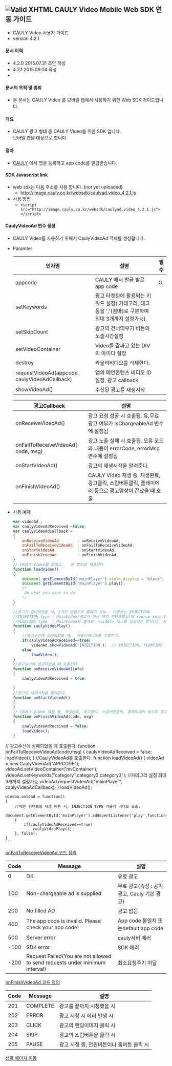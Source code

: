 ![Valid XHTML](http://cauly044.fsnsys.com:10010/images/logo_cauly_main.png) CAULY Video Mobile Web SDK 연동 가이드  
----

* CAULY Video 사용자 가이드
* version 4.2.1


#### 문서 이력
* 4.2.0 2015.07.31 초안 작성
* 4.2.1 2015.09.04 작성
* 
#### 문서의 목적 및 범위
* 본 문서는  CAULY Video 를 모바일 웹에서 사용하기 위한 Web SDK 가이드입니다. 

#### 개요
* CAULY 광고 형태 중  CAULY Video를 위한 SDK 입니다.<br/>모바일 웹을 대상으로 합니다.

#### 절차
* <a href="http://cauly.net" target="_blank">CAULY</a> 에서 앱을 등록하고 app code를 발급받습니다.


#### SDK Javascript link
+  web sdk는 다음 주소를 사용 합니다. (not yet uploaded)
	-   http://image.cauly.co.kr/websdk/caulyad.video_4.2.1.js
+  사용 방법
	- ```<script src="http://image.cauly.co.kr/websdk/caulyad.video_4.2.1.js"></script>```


#### CaulyVideoAd 변수 생성
*  CAULY Video를 사용하기 위해서 CaulyVideoAd 객체를 생성합니다.
* Paramter

	인자명|설명|필수
	--- | --- | ---
	appcode|<a href="http://cauly.net" target="_blank">CAULY</a> 에서 발급 받은 app code|O
  setKeywords	|광고 타켓팅에 활용되는 키워드 설정( 카테고리, 태그 등을 ','(컴마)로 구분하여 최대 3개까지 설정가능)|
  setSkipCount	|광고의 건너띄우기 버튼의 노출시간설정|
  setVideoContainer|Video를 감싸고 있는 DIV의 아이디 설정|
  destroy| 카울리비디오를 삭제한다.
  requestVideoAd(appcode, caulyVideoAdCallback)|앱의 메인콘텐츠 비디오 ID 설정, 광고 callback|
  showVideoAd()|수신된 광고를 재생시작 |

  광고Callback| 설명
  ---|---
  onReceiveVideoAd()	|광고 요청 성공 시 호출됨. 유,무료 광고 여부가 isChargeableAd 변수에 설정됨
  onFailToReceiveVideoAd( code, msg)	|광고 노출 실패 시 호출됨. 오류 코드와 내용이 errorCode, errorMsg 변수에 설정됨
  onStartVideoAd()	|광고의 재생시작을 알려준다.
  onFinishVideoAd()	| CAULY Video 재생 중, 재생완료, 광고클릭, 스킵버튼클릭, 플레이에러 등으로 광고영상이 끝났을 때 호출

* 사용 예제
	```javascript
	var videoAd ;
	var caulyVideoAdReceived =false;
	var caulyVideoAdCallback =
	{
		onReceiveVideoAd		: onReceiveVideoAd,
		onFailToReceiveVideoAd  : onFailToReceiveVideoAd,
		onStartVideoAd   		: onStartVideoAd,
		onFinishVideoAd   		: onFinishVideoAd,
	}
	// CAULY Video를 없애고,   본 영상을 재생한다
	function loadVideo()
	{
		document.getElementById('mainPlayer').style.display = "block";
		document.getElementById('mainPlayer').play();
		/*
		 Do what you want to do.
		*/
	}
	
	//광고가 준비되었을 때, 2가지 방법으로 플레이 가능.  디폴트는 INJECTION
	//INJECTION type : MainVideo(광고가 아닌 메인 컨텐츠영상)에 source injection 방식
	//FLOATING type  : MainVideo와 별개로  <video> 태그를 삽입하는 방식(단, 사용자 클릭이벤트 시, 재생가능) 
	function caulyVideoPlay()
	{
		//광고수신에 성공되었을 때,  카울리비디오를 수행한다.
		if(caulyVideoAdReceived==true)
			videoAd.showVideoAd('INJECTION');  // INJECTION, FLOATING  디폴트는 INJECTION
		else
			loadVideo();
	}
	//광고수신에 성공되었을 때 호출된다.
	function onReceiveVideoAd(info)
	{
		caulyVideoAdReceived = true;	
		
	}
	//광고의 재생시작을 알려준다.
	function onStartVideoAd()
	{
	}
  // CAULY Video 재생 중, 재생완료, 광고클릭, 스킵버튼클릭, 플레이에러 등으로 광고영상이 끝났을 때 호출
	function onFinishVideoAd(code, msg)
	{
		caulyVideoAdReceived = false;
		loadVideo();
	}
//	광고수신에 실패되었을 때 호출된다.
	function onFailToReceiveVideoAd(code,msg)
	{
		caulyVideoAdReceived = false;
		loadVideo();
	}
	//CaulyVideoAd를 호출한다. 
	function loadVideoAd()
	{
		videoAd = new CaulyVideoAd("APPCODE");
		videoAd.setVideoContainer('mvContainer');
		videoAd.setKeywords("category1,category2,category3"); //카테고리 설정 최대 3개까지 설정가능 
		videoAd.requestVideoAd("mainPlayer", caulyVideoAdCallback);
	}
	loadVideoAd();
	
	window.onload = function()
	{
		//메인 컨텐츠의 재생 버튼 시, INJECTION TYPE 카울리 비디오 호출. 
		document.getElementById('mainPlayer').addEventListener('play',function()
		{
			if(caulyVideoAdReceived==true)
				caulyVideoPlay();  
		}, false);
	}
	```

[onFailToReceiveVideoAd 코드 정의](onFailToReceiveVideoAd)
		
Code|Message|설명
---|---|---
0|OK|유료 광고
100|	Non-chargeable ad is supplied|무료 광고(속성 : 공익 광고, Cauly 기본 광고)
200|	No filled AD	|광고 없음
400|	The app code is invalid. Please check your app code!	|App code 불일치 또는default app code
500|	Server error	|cauly서버 에러
-100|	SDK error	|SDK 에러
-200|	Request Failed(You are not allowed to send requests under minimum interval)	|최소요청주기 미달

[ onFinishVideoAd 코드 정의](onFinishVideoAd)
		
Code|Message|설명
---|---|---
201|	COMPLETE|광고를 끝까지 시청했을 시
202|	ERROR	|광고 시청 시  에러 발생 시 
203|	CLICK	|광고의 랜딩이미지 클릭 시
204|	SKIP	|광고의 스킵버튼을 클릭 시
205|	PAUSE	|광고 시청 중,  전원버튼이나 홈버튼 클릭 시
[샘플 페이지 이동](http://image.cauly.co.kr/richad/test/CaulyVideo/videoad.html)
 

